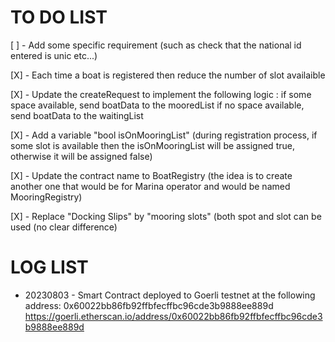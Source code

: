 # TO DO LIST

[ ] - Add some specific requirement (such as check that the national id entered is unic etc...)

[X] - Each time a boat is registered then reduce the number of slot availaible

[X] - Update the createRequest to implement the following logic :
if some space available, send boatData to the mooredList
if no space available, send boatData to the waitingList

[X] - Add a variable "bool isOnMooringList" (during registration process, if some slot is available then the isOnMooringList will be assigned true, otherwise it will be assigned false)

[X] - Update the contract name to BoatRegistry (the idea is to create another one that would be for Marina operator and would be named MooringRegistry)

[X] - Replace "Docking Slips" by "mooring slots" (both spot and slot can be used (no clear difference)

# LOG LIST

- 20230803 - Smart Contract deployed to Goerli testnet at the following address: 0x60022bb86fb92ffbfecffbc96cde3b9888ee889d
  https://goerli.etherscan.io/address/0x60022bb86fb92ffbfecffbc96cde3b9888ee889d
